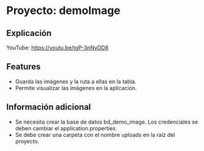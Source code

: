 # Proyecto: demoImage

## Explicación
YouTube: https://youtu.be/tgP-3nNyDD8

## Features

* Guarda las imágenes y la ruta a ellas en la tabla.
* Permite visualizar las imágenes en la aplicación.


## Información adicional
* Se necesita crear la base de datos bd_demo_image. Los credenciales se deben cambiar el application.properties.
* Se debe crear una carpeta con el nombre uploads en la raíz del proyecto.
